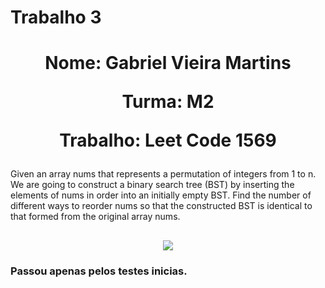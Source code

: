 # Trabalho 3

<h1 align="center" >
  <p> Nome: Gabriel Vieira Martins</p>
  <p>Turma: M2</p>
  <p>Trabalho: Leet Code 1569</p>
</h1>

<p>
Given an array nums that represents a permutation of integers from 1 to n. We are going to construct a binary search tree (BST) by
  inserting the elements of nums in order into an initially empty BST. Find the number of different ways to reorder nums so that the constructed BST is identical to
  that formed from the original array nums.
</p>


<h2 align="center">
  <img src = "[https://i.imgur.com/a5ZpSjv.png]" />
</h2>

<h3 allign = "left">
  <p>
    Passou apenas pelos testes inicias.
  </p>
</h3>
